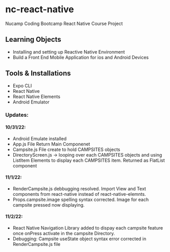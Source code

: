 # nc-react-native
Nucamp Coding Bootcamp React Native Course Project

## Learning Objects
- Installing and setting up Reactive Native Environment
- Build a Front End Mobile Application for ios and Android Devices 

## Tools & Installations
- Expo CLI
- React Native
- React Native Elements
- Android Emulator

### Updates:

#### 10/31/22: 

- Android Emulate installed
- App.js File Return Main Componenet
- Campsite.js File create to hold CAMPSITES objects
- DirectoryScreen.js -> looping over each CAMPSITES objects and using ListItem Elements to display each CAMPSITES item. Returned as FlatList component

#### 11/1/22:

- RenderCampsite.js debbugging resolved. Import View and Text components from react-native instead of react-native-elemnts. 
- Props.campsite.image spelling syntax corrected. Image for each campsite pressed now displaying. 

#### 11/2/22:

- React Native Navigation Library added to dispay each campsite feature once onPress activate in the campsite Directory. 
- Debugging: Campsite useState object syntax error corrected in RenderCampsite.js file

